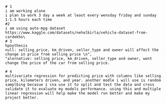 
    # 1
    i am working alone
    i plan to work 3 day a week at least every wensday friday and sunday 1-1.5 hours each time
    #2 
    i am using auto-mpg dataset
    https://www.kaggle.com/datasets/nehalbirla/vehicle-dataset-from-cardekho\
    # 3
    hpoythesis
    null: selling_price, km_driven, seller_type and owner will affect the change in price from selling price \n",
    "alernative: selling price, km_driven, seller_type and owner, wont change the price of the car from selling price.
    
    # 4
    multivariate regression for predicting price with columns like selling price, kilometers driven, and year. another modle i will use is random samplbing becasue i cna use it to split and test the data and cross validate it to evaluate my models performance. using this and multiple linear regression will help make the model run better and make my project better.
  